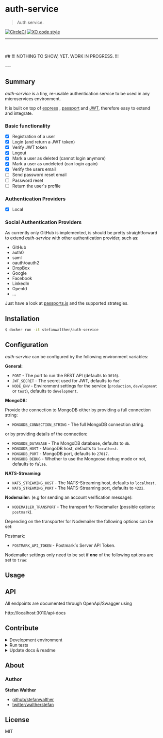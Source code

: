# auth-service

> Auth service.

[![CircleCI](https://img.shields.io/circleci/project/github/stefanwalther/auth-service.svg)](https://circleci.com/gh/stefanwalther/auth-service)
[![XO code style](https://img.shields.io/badge/code_style-XO--space-5ed9c7.svg)](https://github.com/sindresorhus/eslint-config-xo-space)

---
<br/>
<br/>
## !!! NOTHING TO SHOW, YET. WORK IN PROGRESS. !!!
<br/>
<br/>
---

## Summary
_auth-service_ is a tiny, re-usable authentication service to be used in any microservices environment.

It is built on top of [express](https://expressjs.com/) , [passport](http://passportjs.org/) and [JWT](https://jwt.io/), therefore easy to extend and integrate.

### Basic functionality

- [x] Registration of a user
- [x] Login (and return a JWT token)
- [x] Verify JWT token
- [x] Logout
- [x] Mark a user as deleted (cannot login anymore)
- [x] Mark a user as undeleted (can login again)
- [x] Verify the users email
- [ ] Send password reset email
- [ ] Password reset
- [ ] Return the user's profile

### Authentication Providers

- [x] Local

### Social Authentication Providers

As currently only GitHub is implemented, is should be pretty straightforward to extend _auth-service_ with other authentication provider, such as:

- GitHub 
- auth0
- saml
- oauth/oauth2
- DropBox
- Google
- Facebook
- LinkedIn
- OpenId
- ...

Just have a look at [passports.js](http://passportjs.org/) and the supported strategies.

## Installation
```bash
$ docker run -it stefanwalther/auth-service
```

## Configuration
_auth-service_ can be configured by the following environment variables:

**General:**

- `PORT` - The port to run the REST API (defaults to `3010`).
- `JWT_SECRET` - The secret used for JWT, defaults to `foo`'
- `NODE_ENV` - Environment settings for the service (`production`, `development` or `test`), defaults to `development`.

**MongoDB:**

Provide the connection to MongoDB either by providing a full connection string:

- `MONGODB_CONNECTION_STRING` - The full MongoDB connection string.

or by providing details of the connection:

- `MONGODB_DATABASE` - The MongoDB database, defaults to `db`.
- `MONGODB_HOST` - MongoDB host, defaults to `localhost`.
- `MONGODB_PORT` - MongoDB port, defaults to `27017`. 
- `MONGODB_DEBUG` - Whether to use the Mongoose debug mode or not, defaults to `false`.

**NATS-Streaming:**

- `NATS_STREAMING_HOST` - The NATS-Streaming host, defaults to `localhost`.
- `NATS_STREAMING_PORT` - The NATS-Streaming port, defaults to `4222`.

**Nodemailer:**
(e.g for sending an account verification message):

- `NODEMAILER_TRANSPORT` - The transport for Nodemailer (possible options: `postmark`).

Depending on the transporter for Nodemailer the following options can be set:

Postmark:

- `POSTMARK_API_TOKEN` - Postmark`s Server API Token.

Nodemailer settings only need to be set if **one** of the following options are set to `true`:

## Usage

## API

All endpoints are documented through OpenApi/Swagger using

http://localhost:3010/api-docs

## Contribute

<details>
<summary>Development environment</summary>

### Start the development environment

To start the development environment, go for

```sh
$ make up
```

This will essentially:

- Start MongoDB
- Start RabbitMQ (management UI available at: http://localhost:15672/)
- Start a server running the auth-service (http://localhost:3010)
- Watch changes and re-start the server

### Only required services

If you only want to run required services (e.g. MongoDB, RabbitMQ, etc.) and run the node.js process on your machine, then go for

```sh
$ make up-deps
```

Then start the server using

```sh
$ npm run start:watch
```

The API is available at http://localhost:3010
</details>

<details>
<summary>Run tests</summary>

### Run tests

Running and reviewing unit tests is a great way to get familiarized with a library and its API. You can install dependencies and run tests with the following command:

**Start MongoDB**:  
The following command will spin up a MongoDB instance to be used in the **integration tests** at port 27018 (to prevent conflicts with the default port).

```sh
$ npm run dc-dev-up
```

---

Then run one of the following options:

**Run integration tests**:

Spins up all required dependent services to run the integration tests and runs the integration tests:

```sh
$ make build-run-integration-tests
```

**Run unit tests**:
```sh
$ make build-run-unit-tests
```

---

</details>

<details>
<summary>Update docs & readme</summary>

### Building docs

_(This project's readme.md is generated by [verb](https://github.com/verbose/verb-generate-readme), please don't edit the readme directly. Any changes to the readme must be made in the [.verb.md](.verb.md) readme template.)_

To generate the readme, run the following command:

```sh
make gen-readme
```
</details>

## About

### Author
**Stefan Walther**

* [github/stefanwalther](https://github.com/stefanwalther)
* [twitter/waltherstefan](http://twitter.com/waltherstefan)

## License
MIT


